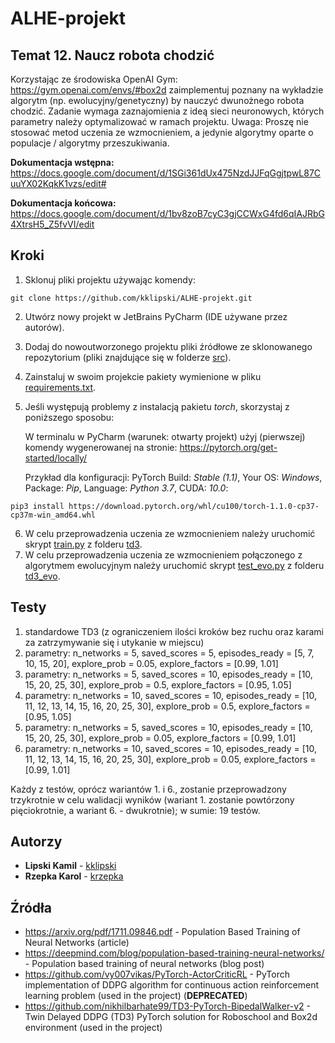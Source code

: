 # ALHE-projekt

## Temat 12. Naucz robota chodzić
Korzystając ze środowiska OpenAI Gym: https://gym.openai.com/envs/#box2d zaimplementuj poznany na wykładzie algorytm (np. ewolucyjny/genetyczny) by nauczyć dwunożnego robota chodzić. Zadanie wymaga zaznajomienia z ideą sieci neuronowych, których parametry należy optymalizować w ramach projektu. Uwaga: Proszę nie stosować metod uczenia ze wzmocnieniem, a jedynie algorytmy oparte o populacje / algorytmy przeszukiwania.

**Dokumentacja wstępna:** https://docs.google.com/document/d/1SGi361dUx475NzdJJFqGgjtpwL87CuuYX02KqkK1vzs/edit# 

**Dokumentacja końcowa:** https://docs.google.com/document/d/1bv8zoB7cyC3gjCCWxG4fd6qIAJRbG4XtrsH5_Z5fvVI/edit

## Kroki
1. Sklonuj pliki projektu używając komendy:
```
git clone https://github.com/kklipski/ALHE-projekt.git
```
2. Utwórz nowy projekt w JetBrains PyCharm (IDE używane przez autorów).
3. Dodaj do nowoutworzonego projektu pliki źródłowe ze sklonowanego repozytorium (pliki znajdujące się w folderze [src](src)).
4. Zainstaluj w swoim projekcie pakiety wymienione w pliku [requirements.txt](requirements.txt).
5. Jeśli występują problemy z instalacją pakietu *torch*, skorzystaj z poniższego sposobu:

   W terminalu w PyCharm (warunek: otwarty projekt) użyj (pierwszej) komendy wygenerowanej na stronie: https://pytorch.org/get-started/locally/
	
   Przykład dla konfiguracji: PyTorch Build: *Stable (1.1)*, Your OS: *Windows*, Package: *Pip*, Language: *Python 3.7*, CUDA: *10.0*:
```
pip3 install https://download.pytorch.org/whl/cu100/torch-1.1.0-cp37-cp37m-win_amd64.whl
```
6. W celu przeprowadzenia uczenia ze wzmocnieniem należy uruchomić skrypt [train.py](src/td3/train.py) z folderu [td3](src/td3).
7. W celu przeprowadzenia uczenia ze wzmocnieniem połączonego z algorytmem ewolucyjnym należy uruchomić skrypt [test_evo.py](src/td3_evo/test_evo.py) z folderu [td3_evo](src/td3_evo).

## Testy
1. standardowe TD3 (z ograniczeniem ilości kroków bez ruchu oraz karami za zatrzymywanie się i utykanie w miejscu)
2. parametry: n_networks = 5, saved_scores = 5, episodes_ready = [5, 7, 10, 15, 20], explore_prob = 0.05, explore_factors = [0.99, 1.01]
3. parametry: n_networks = 5, saved_scores = 10, episodes_ready = [10, 15, 20, 25, 30], explore_prob = 0.5, explore_factors = [0.95, 1.05]
4. parametry: n_networks = 10, saved_scores = 10, episodes_ready = [10, 11, 12, 13, 14, 15, 16, 20, 25, 30], explore_prob = 0.5, explore_factors = [0.95, 1.05]
5. parametry: n_networks = 5, saved_scores = 10, episodes_ready = [10, 15, 20, 25, 30], explore_prob = 0.05, explore_factors = [0.99, 1.01]
6. parametry: n_networks = 10, saved_scores = 10, episodes_ready = [10, 11, 12, 13, 14, 15, 16, 20, 25, 30], explore_prob = 0.05, explore_factors = [0.99, 1.01]

Każdy z testów, oprócz wariantów 1. i 6., zostanie przeprowadzony trzykrotnie w celu walidacji wyników (wariant 1. zostanie powtórzony pięciokrotnie, a wariant 6. - dwukrotnie); w sumie: 19 testów.

## Autorzy
- **Lipski Kamil** - [kklipski](https://github.com/kklipski)
- **Rzepka Karol** - [krzepka](https://github.com/krzepka)

## Źródła
- https://arxiv.org/pdf/1711.09846.pdf - Population Based Training of Neural Networks (article)
- https://deepmind.com/blog/population-based-training-neural-networks/ - Population based training of neural networks (blog post)
- https://github.com/vy007vikas/PyTorch-ActorCriticRL - PyTorch implementation of DDPG algorithm for continuous action reinforcement learning problem (used in the project) (**DEPRECATED**)
- https://github.com/nikhilbarhate99/TD3-PyTorch-BipedalWalker-v2 - Twin Delayed DDPG (TD3) PyTorch solution for Roboschool and Box2d environment (used in the project)
